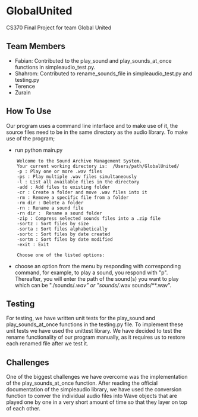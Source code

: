 # GlobalUnited
CS370 Final Project for team Global United
## Team Members
- Fabian: Contributed to the play_sound and play_sounds_at_once functions in simpleaudio_test.py.
- Shahrom: Contributed to rename_sounds_file in simpleaudio_test.py and testing.py
- Terence
- Zurain

## How To Use
Our program uses a command line interface and to make use of it, the source files need to be in the same directory as the 
audio library. To make use of the program; 

- run python main.py
```
    Welcome to the Sound Archive Management System.
    Your current working directory is:  /Users/path/GlobalUnited/
    -p : Play one or more .wav files
    -ps : Play multiple .wav files simultaneously
    -l : List all available files in the directory
    -add : Add files to existing folder
    -cr : Create a folder and move .wav files into it
    -rm : Remove a specific file from a folder
    -rm dir : Delete a folder
    -rn : Rename a sound file
    -rn dir :  Rename a sound folder
    -zip : Compress selected sounds files into a .zip file
    -sortz : Sort files by size
    -sorta : Sort files alphabetically
    -sortc : Sort files by date created
    -sortm : Sort files by date modified
    -exit : Exit

    Choose one of the listed options: 
```
- choose an option from the menu by responding with corresponding command, for example, to play a sound, you respond with "p". Thereafter, you will enter the path of the sound(s) you want to play which can be "./sounds/*.wav" or "sounds/*.wav sounds/**.wav". 

## Testing
For testing, we have written unit tests for the play_sound and play_sounds_at_once functions in the testing.py file. To implement these unit tests we have used the unittest library. We have decided to test the rename functionality of our program manually, as it requires us to restore each renamed file after we test it.

## Challenges
One of the biggest challenges we have overcome was the implementation of the play_sounds_at_once function. After reading the official documentation of the simpleaudio library, we have used the conversion function to conver the individual audio files into Wave objects that are played one by one in a very short amount of time so that they layer on top of each other.